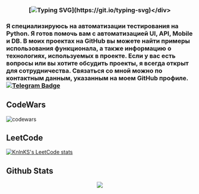 ### <div align="center">[![Typing SVG](https://readme-typing-svg.demolab.com?font=Fira+Code&pause=1000&width=435&lines=Hi+there+%F0%9F%91%8B%2C+my+name+is+Valery.)](https://git.io/typing-svg)</div>  



### Я специализируюсь на автоматизации тестирования на Python. Я готов помочь вам с автоматизацией UI, API, Mobile и DB. В моих проектах на GitHub вы можете найти примеры использования функционала, а также информацию о технологиях, используемых в проекте. Если у вас есть вопросы или вы хотите обсудить проекты, я всегда открыт для сотрудничества. Связаться со мной можно по контактным данным, указанным на моем GitHub профиле. [![Telegram Badge](https://img.shields.io/badge/-Too_many_Requests-blue?style=flat&logo=Telegram&logoColor=white)](https://t.me/Too_Many_Requests)   


## CodeWars
![codewars](https://www.codewars.com/users/ValeryIvlev/badges/large)

## LeetCode
[![KnlnKS's LeetCode stats](https://leetcode-stats-six.vercel.app/api?username=ValeryIvlev&theme=dark)](https://github.com/KnlnKS/leetcode-stats)


## Github Stats  
<div align="center"><img src="https://github-readme-stats.vercel.app/api?username=ValeryIvlev&show_icons=true&count_private=true&hide_border=true" align="center" /></div>
